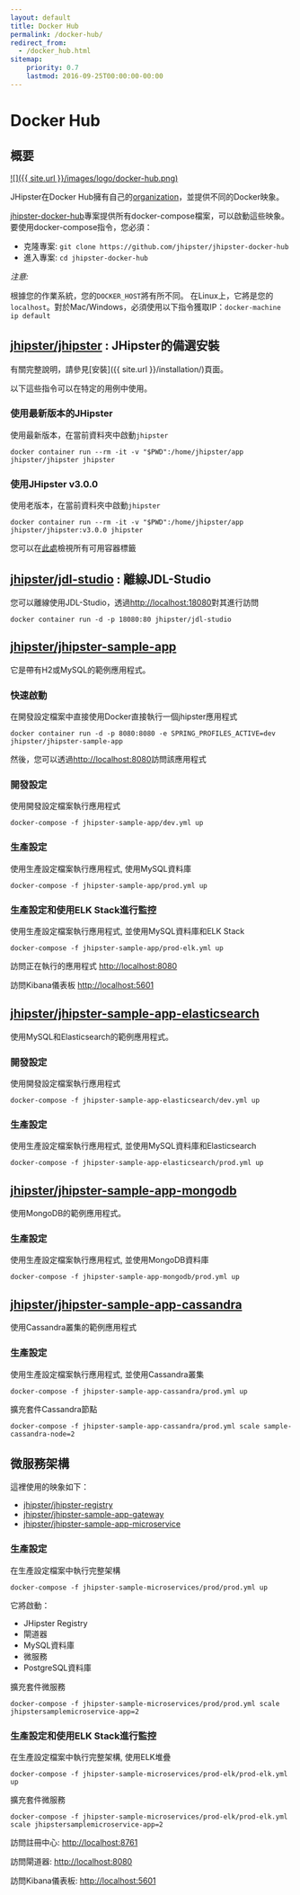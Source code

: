 ```yaml
---
layout: default
title: Docker Hub
permalink: /docker-hub/
redirect_from:
  - /docker_hub.html
sitemap:
    priority: 0.7
    lastmod: 2016-09-25T00:00:00-00:00
---
```


# <i class="fa fa-cloud-upload"></i> Docker Hub

## 概要

[![]({{ site.url }}/images/logo/docker-hub.png)](https://hub.docker.com/u/jhipster/)

JHipster在Docker Hub擁有自己的[organization]，並提供不同的Docker映象。

[jhipster-docker-hub]專案提供所有docker-compose檔案，可以啟動這些映象。
要使用docker-compose指令，您必須：

- 克隆專案: `git clone https://github.com/jhipster/jhipster-docker-hub`
- 進入專案: `cd jhipster-docker-hub`


<div class="alert alert-warning"><i>注意: </i>

根據您的作業系統，您的<code>DOCKER_HOST</code>將有所不同。
在Linux上，它將是您的<code>localhost</code>。對於Mac/Windows，必須使用以下指令獲取IP：<code>docker-machine ip default</code>

</div>


## [jhipster/jhipster](https://hub.docker.com/r/jhipster/jhipster) : JHipster的備選安裝

有關完整說明，請參見[安裝]({{ site.url }}/installation/)頁面。

以下這些指令可以在特定的用例中使用。

### 使用最新版本的JHipster

使用最新版本，在當前資料夾中啟動`jhipster`

```
docker container run --rm -it -v "$PWD":/home/jhipster/app jhipster/jhipster jhipster
```

### 使用JHipster v3.0.0

使用老版本，在當前資料夾中啟動`jhipster`

```
docker container run --rm -it -v "$PWD":/home/jhipster/app jhipster/jhipster:v3.0.0 jhipster
```

您可以在[此處](https://hub.docker.com/r/jhipster/jhipster/tags/)檢視所有可用容器標籤

## [jhipster/jdl-studio](https://hub.docker.com/r/jhipster/jdl-studio) : 離線JDL-Studio

您可以離線使用JDL-Studio，透過[http://localhost:18080](http://localhost:18080)對其進行訪問

```
docker container run -d -p 18080:80 jhipster/jdl-studio
```

## [jhipster/jhipster-sample-app](https://hub.docker.com/r/jhipster/jhipster-sample-app)

它是帶有H2或MySQL的範例應用程式。

### 快速啟動

在開發設定檔案中直接使用Docker直接執行一個jhipster應用程式

```
docker container run -d -p 8080:8080 -e SPRING_PROFILES_ACTIVE=dev jhipster/jhipster-sample-app
```

然後，您可以透過[http://localhost:8080](http://localhost:8080)訪問該應用程式

### 開發設定

使用開發設定檔案執行應用程式

```
docker-compose -f jhipster-sample-app/dev.yml up
```

### 生產設定

使用生產設定檔案執行應用程式, 使用MySQL資料庫

```
docker-compose -f jhipster-sample-app/prod.yml up
```

### 生產設定和使用ELK Stack進行監控

使用生產設定檔案執行應用程式, 並使用MySQL資料庫和ELK Stack

```
docker-compose -f jhipster-sample-app/prod-elk.yml up
```

訪問正在執行的應用程式 [http://localhost:8080](http://localhost:8080)

訪問Kibana儀表板 [http://localhost:5601](http://localhost:5601)

## [jhipster/jhipster-sample-app-elasticsearch](https://hub.docker.com/r/jhipster/jhipster-sample-app-elasticsearch)

使用MySQL和Elasticsearch的範例應用程式。

### 開發設定

使用開發設定檔案執行應用程式

```
docker-compose -f jhipster-sample-app-elasticsearch/dev.yml up
```

### 生產設定

使用生產設定檔案執行應用程式, 並使用MySQL資料庫和Elasticsearch

```
docker-compose -f jhipster-sample-app-elasticsearch/prod.yml up
```

## [jhipster/jhipster-sample-app-mongodb](https://hub.docker.com/r/jhipster/jhipster-sample-app-mongodb)

使用MongoDB的範例應用程式。

### 生產設定

使用生產設定檔案執行應用程式, 並使用MongoDB資料庫

```
docker-compose -f jhipster-sample-app-mongodb/prod.yml up
```


## [jhipster/jhipster-sample-app-cassandra](https://hub.docker.com/r/jhipster/jhipster-sample-app-cassandra)

使用Cassandra叢集的範例應用程式

### 生產設定

使用生產設定檔案執行應用程式, 並使用Cassandra叢集


```
docker-compose -f jhipster-sample-app-cassandra/prod.yml up
```

擴充套件Cassandra節點

```
docker-compose -f jhipster-sample-app-cassandra/prod.yml scale sample-cassandra-node=2
```

[organization]: https://hub.docker.com/u/jhipster/
[jhipster-docker-hub]: https://github.com/jhipster/jhipster-docker-hub


## 微服務架構

這裡使用的映象如下：

- [jhipster/jhipster-registry](https://hub.docker.com/r/jhipster/jhipster-registry)
- [jhipster/jhipster-sample-app-gateway](https://hub.docker.com/r/jhipster/jhipster-sample-app-gateway)
- [jhipster/jhipster-sample-app-microservice](https://hub.docker.com/r/jhipster/jhipster-sample-app-microservice)

### 生產設定

在生產設定檔案中執行完整架構

```
docker-compose -f jhipster-sample-microservices/prod/prod.yml up
```

它將啟動：

- JHipster Registry
- 閘道器
- MySQL資料庫
- 微服務
- PostgreSQL資料庫


擴充套件微服務

```
docker-compose -f jhipster-sample-microservices/prod/prod.yml scale jhipstersamplemicroservice-app=2
```

### 生產設定和使用ELK Stack進行監控

在生產設定檔案中執行完整架構, 使用ELK堆疊

```
docker-compose -f jhipster-sample-microservices/prod-elk/prod-elk.yml up
```

擴充套件微服務

```
docker-compose -f jhipster-sample-microservices/prod-elk/prod-elk.yml scale jhipstersamplemicroservice-app=2
```

訪問註冊中心: [http://localhost:8761](http://localhost:8761)

訪問閘道器: [http://localhost:8080](http://localhost:8080)

訪問Kibana儀表板: [http://localhost:5601](http://localhost:5601)
